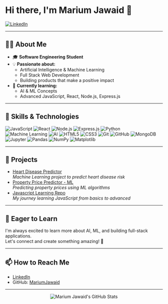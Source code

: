 # Hi there, I'm Marium Jawaid 👋

[![LinkedIn](https://img.shields.io/badge/-Marium%20Jawaid-blue?style=flat-square&logo=Linkedin&logoColor=white&link=https://www.linkedin.com/in/marium-jawaid-495517269/)](https://www.linkedin.com/in/marium-jawaid-495517269/)

---

## 👩‍💻 About Me

- 🎓 **Software Engineering Student**
- 💡 **Passionate about:**  
  - Artificial Intelligence & Machine Learning  
  - Full Stack Web Development  
  - Building products that make a positive impact
- 🌱 **Currently learning:**  
  - AI & ML Concepts  
  - Advanced JavaScript, React, Node.js, Express.js  

---

## 🚀 Skills & Technologies

<p>
  <img src="https://img.shields.io/badge/JavaScript-F7DF1E?style=flat-square&logo=javascript&logoColor=black" alt="JavaScript"/>
  <img src="https://img.shields.io/badge/React-61DAFB?style=flat-square&logo=react&logoColor=black" alt="React"/>
  <img src="https://img.shields.io/badge/Node.js-339933?style=flat-square&logo=node.js&logoColor=white" alt="Node.js"/>
  <img src="https://img.shields.io/badge/Express.js-000000?style=flat-square&logo=express&logoColor=white" alt="Express.js"/>
  <img src="https://img.shields.io/badge/Python-3776AB?style=flat-square&logo=python&logoColor=white" alt="Python"/>
  <img src="https://img.shields.io/badge/Machine%20Learning-FF6F00?style=flat-square&logo=scikitlearn&logoColor=white" alt="Machine Learning"/>
  <img src="https://img.shields.io/badge/AI-272727?style=flat-square&logo=ai&logoColor=white" alt="AI"/>
  <img src="https://img.shields.io/badge/HTML5-E34F26?style=flat-square&logo=html5&logoColor=white" alt="HTML5"/>
  <img src="https://img.shields.io/badge/CSS3-1572B6?style=flat-square&logo=css3&logoColor=white" alt="CSS3"/>
  <img src="https://img.shields.io/badge/Git-F05032?style=flat-square&logo=git&logoColor=white" alt="Git"/>
  <img src="https://img.shields.io/badge/GitHub-181717?style=flat-square&logo=github&logoColor=white" alt="GitHub"/>
  <img src="https://img.shields.io/badge/MongoDB-47A248?style=flat-square&logo=mongodb&logoColor=white" alt="MongoDB"/>
  <img src="https://img.shields.io/badge/Jupyter-F37626?style=flat-square&logo=jupyter&logoColor=white" alt="Jupyter"/>
  <img src="https://img.shields.io/badge/Pandas-150458?style=flat-square&logo=pandas&logoColor=white" alt="Pandas"/>
  <img src="https://img.shields.io/badge/Numpy-013243?style=flat-square&logo=numpy&logoColor=white" alt="NumPy"/>
  <img src="https://img.shields.io/badge/Matplotlib-11557C?style=flat-square&logo=matplotlib&logoColor=white" alt="Matplotlib"/>
</p>

---

## 🌟 Projects

- [Heart Disease Predictor](https://github.com/MariumJawaid/Heart-Disease-Predictor)  
  _Machine Learning project to predict heart disease risk_
- [Property Price Predictor - ML](https://github.com/MariumJawaid/Property_Price_Predictor---ML)  
  _Predicting property prices using ML algorithms_
- [Javascript Learning Repo](https://github.com/MariumJawaid/javascript---learn)  
  _My journey learning JavaScript from basics to advanced_

---

## 🌱 Eager to Learn

I'm always excited to learn more about AI, ML, and building full-stack applications.  
Let's connect and create something amazing! 🚀

---

## 📫 How to Reach Me

- [LinkedIn](https://www.linkedin.com/in/marium-jawaid-495517269/)
- GitHub: [MariumJawaid](https://github.com/MariumJawaid)

---

<p align="center">
  <img src="https://github-readme-stats.vercel.app/api?username=MariumJawaid&show_icons=true&hide_title=true&theme=radical" alt="Marium Jawaid's GitHub Stats" />
</p>
